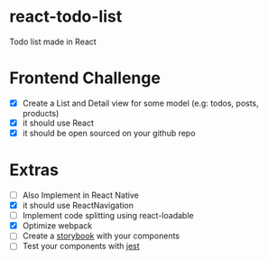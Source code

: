 # react-todo-list
Todo list made in React

# Frontend Challenge

- [x] Create a List and Detail view for some model (e.g: todos, posts, products)
- [x] it should use React
- [x] it should be open sourced on your github repo

# Extras
- [ ] Also Implement in React Native
- [x] it should use ReactNavigation
- [ ] Implement code splitting using react-loadable
- [x] Optimize webpack
- [ ] Create a [storybook] with your components
- [ ] Test your components with [jest]

[storybook]: https://github.com/storybooks/storybook
[jest]: https://jest-everywhere.now.sh
